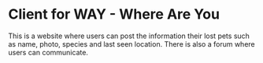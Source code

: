 # Client for WAY - Where Are You

This is a website where users can post the information their lost pets such as name, photo, species and last seen location. There is also a forum where users can communicate.
